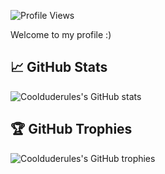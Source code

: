![Profile Views](https://komarev.com/ghpvc/?username=coolduderules&color=blue)

Welcome to my profile :)

## 📈 GitHub Stats
![Coolduderules's GitHub stats](https://github-readme-stats.vercel.app/api?username=coolduderules&show_icons=true&theme=radical)

## 🏆 GitHub Trophies
![Coolduderules's GitHub trophies](https://github-profile-trophy.vercel.app/?username=coolduderules&theme=radical)
